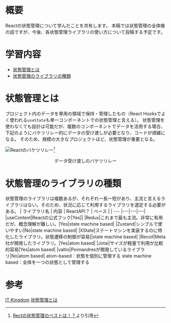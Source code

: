 <!--
title:   【React状態管理1】状態管理とは
tags:    react, statemanagement
private: false
-->

# 概要
Reactの状態管理について学んだことを共有します。
本稿では状態管理の全体像の話ですが、今後、各状態管理ライブラリの使い方について投稿する予定です。

# 学習内容
- [状態管理とは](#状態管理とは)
- [状態管理のライブラリの種類](#状態管理のライブラリの種類)

# 状態管理とは
プロジェクト内のデータを専用の領域で保持・管理したもの（React Hooksでよく使われる`useState`も単一コンポーネントでの状態管理と言える）。
状態管理を使わなくても設計は可能だが、複数のコンポーネントでデータを活用する場合、下記のようにバケツリレー的にデータの受け渡しが必要となり、コードが煩雑になる。
そのため、規模の大きなプロジェクトほど、状態管理が重要となる。

![Reactのバケツリレー](https://camo.qiitausercontent.com/6e6427219ac7bbe8ce6af9c5681d2617e65c0ede/68747470733a2f2f71696974612d696d6167652d73746f72652e73332e61702d6e6f727468656173742d312e616d617a6f6e6177732e636f6d2f302f3430363732372f35323537373032392d316233362d636366662d616562352d3363646462333736346430362e706e67)[^1]
[^1]: [Rectの状態管理のベストは！？](https://qiita.com/yoshinoritera55/items/57a14fc08641631452bc)より引用
<center>データ受け渡しのバケツリレー</center>

# 状態管理のライブラリの種類
状態管理のライブラリは複数あるが、それぞれ一長一短があり、主流と言えるライブラリはない。そのため、状況に応じて利用するライブラリを選定する必要がある。
| ライブラリ名 | 内容 | ReactAPI？ | ベース |
| --- |---|---|---|
|useContext|Reactの公式フック|Yes||
|Redux|これまで最も主流。非常に有用だが、概念理解が難しい。|Yes|state machine based|
|Zustand|シンプルで使いやすい|No|state machine based|
|XState|ステートマシンを実装するのに特化したライブラリ。状態遷移の制御が容易||state machine based|
|Recoil|Meta社が開発したライブラリ。|Yes|atom based|
|Jotai|サイズが軽量で利用が比較的容易|Yes|atom based|
|valtio|Poimandresが開発しているライブラリ|No|atom based|
atom-based：状態を個別に管理する
state machine based：全体を一つの状態として管理する


# 参考
[IT Kingdom](https://it-kingdom.com)
[状態管理とは](https://zenn.dev/maromero/scraps/ceafacc6c27662)
